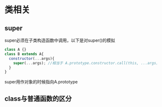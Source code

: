 # 类相关

## super

super必须在子类构造函数中调用，以下是对super()的模拟

```js
class A {}
class B extends A{
  constructor(...args){
    super(...args); //相当于 A.prototype.constructor.call(this, ...args);
  }
}
```

super用作对象的时候指向A.prototype

## class与普通函数的区分
